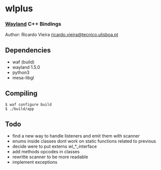 # wlplus

### [Wayland](http://wayland.freedesktop.org/) C++ Bindings

Author: Ricardo Vieira <ricardo.vieira@tecnico.ulisboa.pt>

## Dependencies

 - waf (build)
 - wayland 1.5.0
 - python3
 - mesa-libgl

## Compiling

	$ waf configure build
	$ ./build/app


## Todo

 - find a new way to handle listeners and emit them with scanner
 - enums inside classes dont work on static functions related to previous
 - decide were to put externs wl_*_interface
 - add methods opcodes in classes
 - rewritte scanner to be more readable
 - implement exceptions
